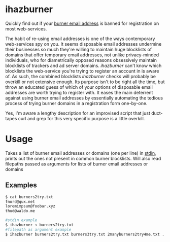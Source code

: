 # ihazburner

Quickly find out if your [burner email address](https://en.wikipedia.org/wiki/Disposable_email_address) is banned for registration on most web-services. 

The habit of re-using email addresses is one of the ways contemporary web-services spy on you. It seems disposable email addresses undermine their businesses so much they're willing to maintain huge blocklists of domains that offer temporary email addresses, not unlike privacy-minded individuals, who for diametrically opposed reasons obsessively maintain blocklists of trackers and ad server domains. *ihazburner* can't know which blocklists the web-service you're trying to register an account in is aware of. As such, the combined blocklists *ihazburner* checks will probably be overkill or not extensive enough. Its purpose isn't to be right all the time, but throw an educated guess of which of your options of disposable email addresses are worth trying to register with. It eases the main deterrent against using burner email addresses by essentially automating the tedious process of trying burner domains in a registration form one-by-one. 

Yes, I'm aware a lengthy description for an improvised script that just duct-tapes curl and grep for this very specific purpose is a little overkill.
# Usage
Takes a list of burner email addresses or domains (one per line) in [stdin](https://en.wikipedia.org/wiki/stdin), prints out the ones not present in common burner blocklists. Will also read filepaths passed as arguments for lists of burner email addresses or domains 

## Examples
```sh
$ cat burners2try.txt
fnord@qux.net
loremimpsum@foobar.xyz
thud@waldo.me

#stdin example
$ ihazburner < burners2try.txt
#filepath as argument example
$ ihazburner burners2try.txt burners3try.txt 2manyburners2try4me.txt ...
```
